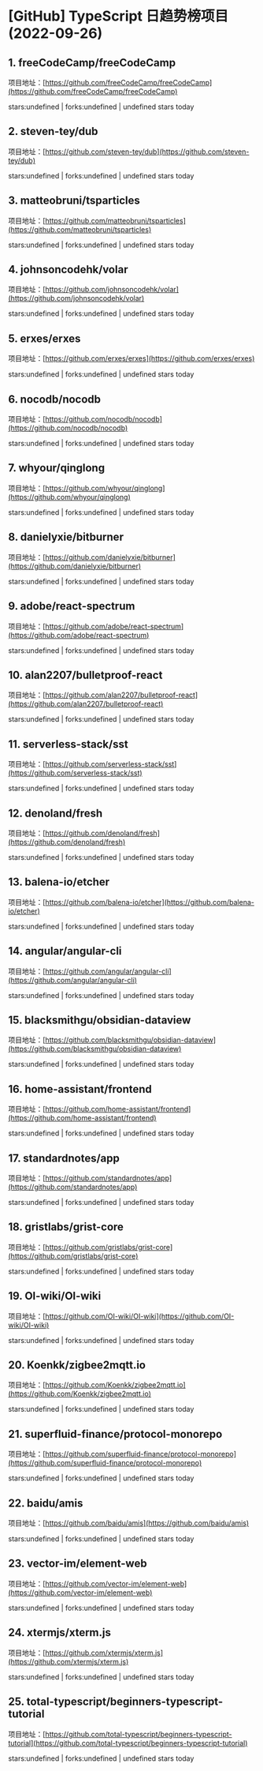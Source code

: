 # [GitHub] TypeScript 日趋势榜项目(2022-09-26)

## 1. freeCodeCamp/freeCodeCamp 

项目地址：[https://github.com/freeCodeCamp/freeCodeCamp](https://github.com/freeCodeCamp/freeCodeCamp)

stars:undefined | forks:undefined | undefined stars today 



## 2. steven-tey/dub 

项目地址：[https://github.com/steven-tey/dub](https://github.com/steven-tey/dub)

stars:undefined | forks:undefined | undefined stars today 



## 3. matteobruni/tsparticles 

项目地址：[https://github.com/matteobruni/tsparticles](https://github.com/matteobruni/tsparticles)

stars:undefined | forks:undefined | undefined stars today 



## 4. johnsoncodehk/volar 

项目地址：[https://github.com/johnsoncodehk/volar](https://github.com/johnsoncodehk/volar)

stars:undefined | forks:undefined | undefined stars today 



## 5. erxes/erxes 

项目地址：[https://github.com/erxes/erxes](https://github.com/erxes/erxes)

stars:undefined | forks:undefined | undefined stars today 



## 6. nocodb/nocodb 

项目地址：[https://github.com/nocodb/nocodb](https://github.com/nocodb/nocodb)

stars:undefined | forks:undefined | undefined stars today 



## 7. whyour/qinglong 

项目地址：[https://github.com/whyour/qinglong](https://github.com/whyour/qinglong)

stars:undefined | forks:undefined | undefined stars today 



## 8. danielyxie/bitburner 

项目地址：[https://github.com/danielyxie/bitburner](https://github.com/danielyxie/bitburner)

stars:undefined | forks:undefined | undefined stars today 



## 9. adobe/react-spectrum 

项目地址：[https://github.com/adobe/react-spectrum](https://github.com/adobe/react-spectrum)

stars:undefined | forks:undefined | undefined stars today 



## 10. alan2207/bulletproof-react 

项目地址：[https://github.com/alan2207/bulletproof-react](https://github.com/alan2207/bulletproof-react)

stars:undefined | forks:undefined | undefined stars today 



## 11. serverless-stack/sst 

项目地址：[https://github.com/serverless-stack/sst](https://github.com/serverless-stack/sst)

stars:undefined | forks:undefined | undefined stars today 



## 12. denoland/fresh 

项目地址：[https://github.com/denoland/fresh](https://github.com/denoland/fresh)

stars:undefined | forks:undefined | undefined stars today 



## 13. balena-io/etcher 

项目地址：[https://github.com/balena-io/etcher](https://github.com/balena-io/etcher)

stars:undefined | forks:undefined | undefined stars today 



## 14. angular/angular-cli 

项目地址：[https://github.com/angular/angular-cli](https://github.com/angular/angular-cli)

stars:undefined | forks:undefined | undefined stars today 



## 15. blacksmithgu/obsidian-dataview 

项目地址：[https://github.com/blacksmithgu/obsidian-dataview](https://github.com/blacksmithgu/obsidian-dataview)

stars:undefined | forks:undefined | undefined stars today 



## 16. home-assistant/frontend 

项目地址：[https://github.com/home-assistant/frontend](https://github.com/home-assistant/frontend)

stars:undefined | forks:undefined | undefined stars today 



## 17. standardnotes/app 

项目地址：[https://github.com/standardnotes/app](https://github.com/standardnotes/app)

stars:undefined | forks:undefined | undefined stars today 



## 18. gristlabs/grist-core 

项目地址：[https://github.com/gristlabs/grist-core](https://github.com/gristlabs/grist-core)

stars:undefined | forks:undefined | undefined stars today 



## 19. OI-wiki/OI-wiki 

项目地址：[https://github.com/OI-wiki/OI-wiki](https://github.com/OI-wiki/OI-wiki)

stars:undefined | forks:undefined | undefined stars today 



## 20. Koenkk/zigbee2mqtt.io 

项目地址：[https://github.com/Koenkk/zigbee2mqtt.io](https://github.com/Koenkk/zigbee2mqtt.io)

stars:undefined | forks:undefined | undefined stars today 



## 21. superfluid-finance/protocol-monorepo 

项目地址：[https://github.com/superfluid-finance/protocol-monorepo](https://github.com/superfluid-finance/protocol-monorepo)

stars:undefined | forks:undefined | undefined stars today 



## 22. baidu/amis 

项目地址：[https://github.com/baidu/amis](https://github.com/baidu/amis)

stars:undefined | forks:undefined | undefined stars today 



## 23. vector-im/element-web 

项目地址：[https://github.com/vector-im/element-web](https://github.com/vector-im/element-web)

stars:undefined | forks:undefined | undefined stars today 



## 24. xtermjs/xterm.js 

项目地址：[https://github.com/xtermjs/xterm.js](https://github.com/xtermjs/xterm.js)

stars:undefined | forks:undefined | undefined stars today 



## 25. total-typescript/beginners-typescript-tutorial 

项目地址：[https://github.com/total-typescript/beginners-typescript-tutorial](https://github.com/total-typescript/beginners-typescript-tutorial)

stars:undefined | forks:undefined | undefined stars today 



